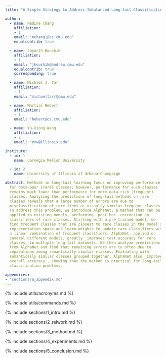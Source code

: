 ```yaml
---
title: "A Simple Strategy to Address Imbalanced Long-tail Classification Accuracies (TODO: rethink title)"

author:
  - name: Nadine Chang
    affiliation:
    - 1
    email: "nchang1@cs.cmu.edu"
    equalcontrib: true

  - name: Jayanth Koushik
    affiliation:
    - 1
    email: "jkoushik@andrew.cmu.edu"
    equalcontrib: true
    corresponding: true

  - name: Michael J. Tarr
    affiliation:
    - 1
    email: "michaeltarr@cmu.edu"

  - name: Martial Hebert
    affiliation:
    - 1
    email: "hebert@cs.cmu.edu"

  - name: Yu-Xiong Wang
    affiliation:
    - 2
    email: "yxw@illinois.edu"

institute:
  - id: 1
    name: Carnegie Mellon University

  - id: 2
    name: University of Illinois at Urbana-Champaign

abstract: Methods in long-tail learning focus on improving performance
  for data-poor (rare) classes; however, performance for such classes
  remains much lower than performance for more data-rich (frequent)
  classes. Analyzing the predictions of long-tail methods on rare
  classes reveals that a large number of errors are due to
  misclassification of rare items as visually similar frequent classes.
  To address this problem, we introduce AlphaNet, a method that can be
  applied to existing models, performing _post hoc_ correction on
  classifiers of rare classes. Starting with a pre-trained model, we
  find frequent classes that are closest to rare classes in the model's
  representation space and learn weights to update rare classifiers with
  a linear combination of frequent classifiers. AlphaNet, applied on
  several different models, greatly _improves test accuracy for rare
  classes_ in multiple long-tail datasets. We then analyze predictions
  from AlphaNet and find that remaining errors are to often due to
  separations among semantically similar classes. Evaluating with
  semantically similar classes grouped together, AlphaNet also _improves
  overall accuracy_, showing that the method is practical for long-tail
  classification problems.

appendices:
- 'sections/a_appendix.md'
---
```


{% include utils/acronyms.md %}

{% include utils/commands.md %}

{% include sections/1_intro.md %}

{% include sections/2_relwork.md %}

{% include sections/3_method.md %}

{% include sections/4_experiments.md %}

{% include sections/5_conclusion.md %}
